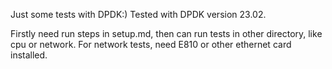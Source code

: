Just some tests with DPDK:)
Tested with DPDK version 23.02.

Firstly need run steps in setup.md, then can run tests in other directory, like cpu or network.
For network tests, need E810 or other ethernet card installed.

